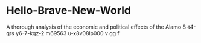 # Hello-Brave-New-World
A thorough analysis of the economic and political effects of the Alamo
8-t4-qrs          y6-7-kqz-2
m69563          u-x8v08lp000					 v      gg f
